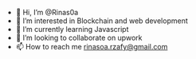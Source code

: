 - 👋 Hi, I’m @Rinas0a
- 👀 I’m interested in Blockchain and web development
- 🌱 I’m currently learning Javascript
- 💞️ I’m looking to collaborate on upwork
- 📫 How to reach me rinasoa.rzafy@gmail.com

<!---
Rinas0a/Rinas0a is a ✨ special ✨ repository because its `README.md` (this file) appears on your GitHub profile.
You can click the Preview link to take a look at your changes.
--->
